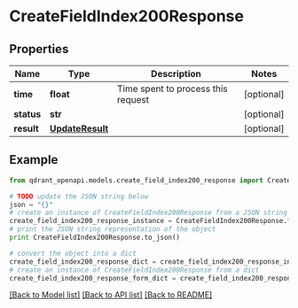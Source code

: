 # CreateFieldIndex200Response


## Properties
Name | Type | Description | Notes
------------ | ------------- | ------------- | -------------
**time** | **float** | Time spent to process this request | [optional] 
**status** | **str** |  | [optional] 
**result** | [**UpdateResult**](UpdateResult.md) |  | [optional] 

## Example

```python
from qdrant_openapi.models.create_field_index200_response import CreateFieldIndex200Response

# TODO update the JSON string below
json = "{}"
# create an instance of CreateFieldIndex200Response from a JSON string
create_field_index200_response_instance = CreateFieldIndex200Response.from_json(json)
# print the JSON string representation of the object
print CreateFieldIndex200Response.to_json()

# convert the object into a dict
create_field_index200_response_dict = create_field_index200_response_instance.to_dict()
# create an instance of CreateFieldIndex200Response from a dict
create_field_index200_response_form_dict = create_field_index200_response.from_dict(create_field_index200_response_dict)
```
[[Back to Model list]](../README.md#documentation-for-models) [[Back to API list]](../README.md#documentation-for-api-endpoints) [[Back to README]](../README.md)


